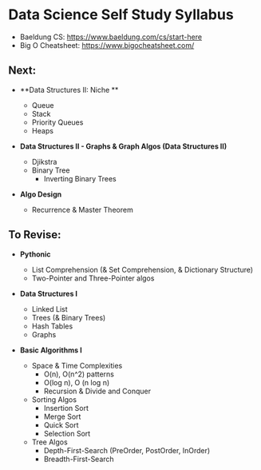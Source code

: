 # Data Science Self Study Syllabus
- Baeldung CS: https://www.baeldung.com/cs/start-here
- Big O Cheatsheet: https://www.bigocheatsheet.com/


## Next:

- **Data Structures II: Niche **
  - Queue 
  - Stack
  - Priority Queues
  - Heaps


- **Data Structures II  - Graphs & Graph Algos (Data Structures II)** 
  - Djikstra
  - Binary Tree
    - Inverting Binary Trees

- **Algo Design** 
  - Recurrence & Master Theorem 


## To Revise:

- **Pythonic**
  - List Comprehension (& Set Comprehension, & Dictionary Structure)
  - Two-Pointer and Three-Pointer algos

- **Data Structures I**
  - Linked List
  - Trees (& Binary Trees)
  - Hash Tables 
  - Graphs

- **Basic Algorithms I**
  - Space & Time Complexities
    - O(n), O(n^2) patterns
    - O(log n), O (n log n) 
    - Recursion & Divide and Conquer
  - Sorting Algos
    - Insertion Sort 
    - Merge Sort
    - Quick Sort
    - Selection Sort
  - Tree Algos
    - Depth-First-Search (PreOrder, PostOrder, InOrder)
    - Breadth-First-Search
